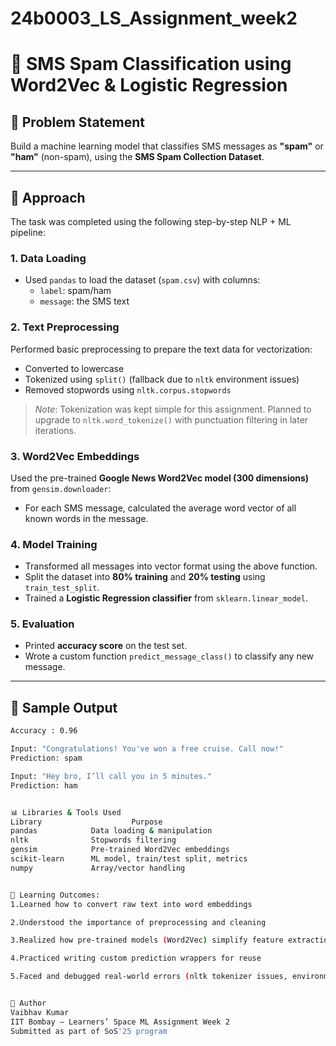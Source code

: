 # 24b0003_LS_Assignment_week2

# 📩 SMS Spam Classification using Word2Vec & Logistic Regression

## 📌 Problem Statement

Build a machine learning model that classifies SMS messages as **"spam"** or **"ham"** (non-spam), using the **SMS Spam Collection Dataset**.

---

## 🧠 Approach

The task was completed using the following step-by-step NLP + ML pipeline:

### 1. **Data Loading**
- Used `pandas` to load the dataset (`spam.csv`) with columns:
  - `label`: spam/ham
  - `message`: the SMS text

### 2. **Text Preprocessing**
Performed basic preprocessing to prepare the text data for vectorization:
- Converted to lowercase
- Tokenized using `split()` (fallback due to `nltk` environment issues)
- Removed stopwords using `nltk.corpus.stopwords`
> _Note_: Tokenization was kept simple for this assignment. Planned to upgrade to `nltk.word_tokenize()` with punctuation filtering in later iterations.

### 3. **Word2Vec Embeddings**
Used the pre-trained **Google News Word2Vec model (300 dimensions)** from `gensim.downloader`:
- For each SMS message, calculated the average word vector of all known words in the message.

### 4. **Model Training**
- Transformed all messages into vector format using the above function.
- Split the dataset into **80% training** and **20% testing** using `train_test_split`.
- Trained a **Logistic Regression classifier** from `sklearn.linear_model`.

### 5. **Evaluation**
- Printed **accuracy score** on the test set.
- Wrote a custom function `predict_message_class()` to classify any new message.

---

## 🔢 Sample Output

```bash
Accuracy : 0.96

Input: "Congratulations! You've won a free cruise. Call now!"
Prediction: spam

Input: "Hey bro, I’ll call you in 5 minutes."
Prediction: ham


📊 Libraries & Tools Used
Library	                   Purpose
pandas	          Data loading & manipulation
nltk	          Stopwords filtering
gensim	          Pre-trained Word2Vec embeddings
scikit-learn	  ML model, train/test split, metrics
numpy	          Array/vector handling


🧪 Learning Outcomes:
1.Learned how to convert raw text into word embeddings

2.Understood the importance of preprocessing and cleaning

3.Realized how pre-trained models (Word2Vec) simplify feature extraction

4.Practiced writing custom prediction wrappers for reuse

5.Faced and debugged real-world errors (nltk tokenizer issues, environment path conflicts)


🙋 Author
Vaibhav Kumar
IIT Bombay – Learners’ Space ML Assignment Week 2
Submitted as part of SoS'25 program

